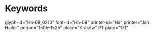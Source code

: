 # Keywords
glyph-id="Ha-08_0210"
font-id="Ha-08"
printer-id="Ha"
printer="Jan Haller"
period="1505–1525"
place="Kraków"
PT plate="171"
